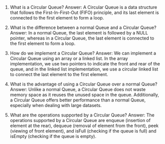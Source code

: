 1. What is a Circular Queue?
Answer: A Circular Queue is a data structure that follows the First-In-First-Out (FIFO) principle, and its last element is connected to the first element to form a loop.

2. What is the difference between a normal Queue and a Circular Queue?
Answer: In a normal Queue, the last element is followed by a NULL pointer, whereas in a Circular Queue, the last element is connected to the first element to form a loop.

3. How do we implement a Circular Queue?
Answer: We can implement a Circular Queue using an array or a linked list. In the array implementation, we use two pointers to indicate the front and rear of the queue, and in the linked list implementation, we use a circular linked list to connect the last element to the first element.

4. What is the advantage of using a Circular Queue over a normal Queue?
Answer: Unlike a normal Queue, a Circular Queue does not waste memory space as it reuses the unused space in the queue. Additionally, a Circular Queue offers better performance than a normal Queue, especially when dealing with large datasets.

5. What are the operations supported by a Circular Queue?
Answer: The operations supported by a Circular Queue are enqueue (insertion of element at the rear), dequeue (removal of element from the front), peek (viewing of front element), and isFull (checking if the queue is full) and isEmpty (checking if the queue is empty).